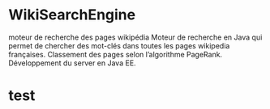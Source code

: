 # WikiSearchEngine
moteur de recherche des pages wikipédia
Moteur de recherche en Java qui permet de chercher des mot-clés dans toutes les pages wikipedia françaises.
Classement des pages selon l’algorithme PageRank. 
Développement du server en Java EE.
<h1>test</h1>
